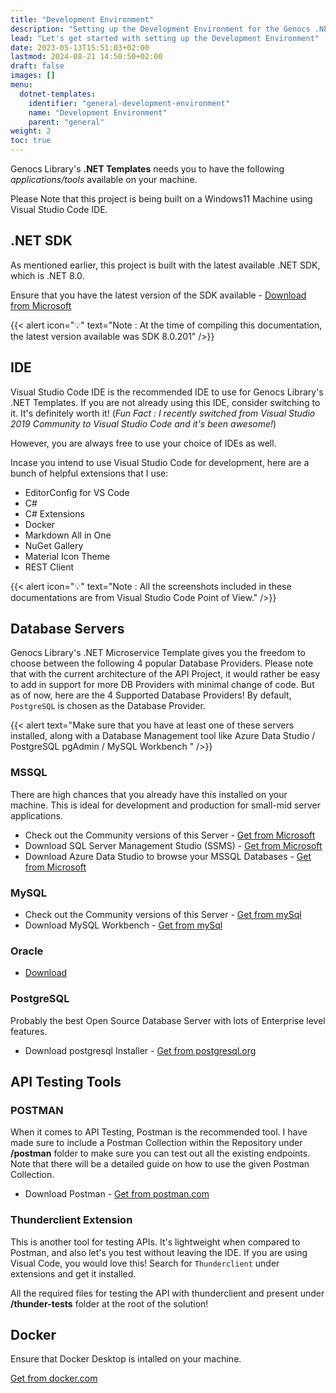 ```yaml
---
title: "Development Environment"
description: "Setting up the Development Environment for the Genocs .NET Templates"
lead: "Let's get started with setting up the Development Environment"
date: 2023-05-13T15:51:03+02:00
lastmod: 2024-08-21 14:50:50+02:00
draft: false
images: []
menu:
  dotnet-templates:
    identifier: "general-development-environment"
    name: "Development Environment"
    parent: "general"
weight: 2
toc: true
---
```

Genocs Library's **.NET Templates** needs you to have the following *applications/tools* available on your machine. 

Please Note that this project is being built on a Windows11 Machine using Visual Studio Code IDE.

## .NET SDK

As mentioned earlier, this project is built with the latest available .NET SDK, which is .NET 8.0.

Ensure that you have the latest version of the SDK available - [Download from Microsoft](https://dotnet.microsoft.com/download/dotnet/8.0)

{{< alert icon="💡" text="Note : At the time of compiling this documentation, the latest version available was SDK 8.0.201" />}}


## IDE

Visual Studio Code IDE is the recommended IDE to use for Genocs Library's .NET Templates. If you are not already using this IDE, consider switching to it. It's definitely worth it! (_Fun Fact : I recently switched from Visual Studio 2019 Community to Visual Studio Code and it's been awesome!_)

However, you are always free to use your choice of IDEs as well.

Incase you intend to use Visual Studio Code for development, here are a bunch of helpful extensions that I use:
- EditorConfig for VS Code
- C#
- C# Extensions
- Docker
- Markdown All in One
- NuGet Gallery
- Material Icon Theme
- REST Client

{{< alert icon="💡" text="Note : All the screenshots included in these documentations are from Visual Studio Code Point of View." />}}

## Database Servers

Genocs Library's .NET Microservice Template gives you the freedom to choose between the following 4 popular Database Providers. Please note that with the current architecture of the API Project, it would rather be easy to add in support for more DB Providers with minimal change of code. But as of now, here are the 4 Supported Database Providers! By default, `PostgreSQL` is chosen as the Database Provider.

{{< alert text="Make sure that you have at least one of these servers installed, along with a Database Management tool like Azure Data Studio / PostgreSQL pgAdmin / MySQL Workbench " />}}



### MSSQL

There are high chances that you already have this installed on your machine. This is ideal for development and production for small-mid server applications.

- Check out the Community versions of this Server - [Get from Microsoft](https://www.microsoft.com/en-in/sql-server/sql-server-downloads)
- Download SQL Server Management Studio (SSMS) - [Get from Microsoft](https://docs.microsoft.com/en-us/sql/ssms/download-sql-server-management-studio-ssms?view=sql-server-ver15)
- Download Azure Data Studio to browse your MSSQL Databases - [Get from Microsoft](https://docs.microsoft.com/en-us/sql/azure-data-studio/download-azure-data-studio)

### MySQL

- Check out the Community versions of this Server - [Get from mySql](https://dev.mysql.com/downloads/mysql/)
- Download MySQL Workbench - [Get from mySql](https://dev.mysql.com/downloads/workbench/)

### Oracle

- [Download](https://www.oracle.com/in/database/technologies/oracle19c-windows-downloads.html)

### PostgreSQL

Probably the best Open Source Database Server with lots of Enterprise level features.
- Download postgresql Installer - [Get from postgresql.org](https://www.postgresql.org/download/)

## API Testing Tools

### POSTMAN

When it comes to API Testing, Postman is the recommended tool. I have made sure to include a Postman Collection within the Repository under **/postman** folder to make sure you can test out all the existing endpoints. Note that there will be a detailed guide on how to use the given Postman Collection.
- Download Postman - [Get from postman.com](https://www.postman.com/downloads/)

### Thunderclient Extension

This is another tool for testing APIs. It's lightweight when compared to Postman, and also let's you test without leaving the IDE.
If you are using Visual Code, you would love this! Search for `Thunderclient` under extensions and get it installed.

All the required files for testing the API with thunderclient and present under **/thunder-tests** folder at the root of the solution!

## Docker

Ensure that Docker Desktop is intalled on your machine.

[Get from docker.com](https://www.docker.com/products/docker-desktop/)